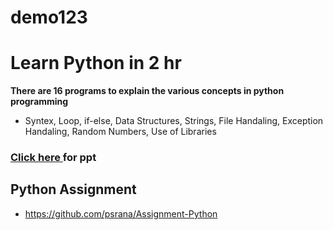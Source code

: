 # demo123
# Learn Python in 2 hr
**There are 16 programs to explain the various concepts in python programming**
- Syntex, Loop, if-else, Data Structures, Strings, File Handaling, Exception Handaling, Random Numbers, Use of Libraries
### **<a href="psrana.com">Click here </a> for ppt**
## **Python Assignment**
- https://github.com/psrana/Assignment-Python
